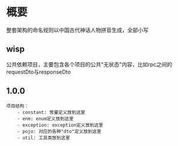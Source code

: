 
# 概要

整套架构的命名规则以中国古代神话人物拼音生成，全部小写

## wisp

公共依赖项目，主要包含各个项目的公共"无状态"内容，比如rpc之间的requestDto与responseDto

## 1.0.0
    
    项目结构：
        - constant: 常量定义放到这里
        - enm: enum定义放到这里
        - exception: exception定义放到这里
        - pojo: 对应的各种"dto"定义放到这里
        - util: 工具类放到这里
